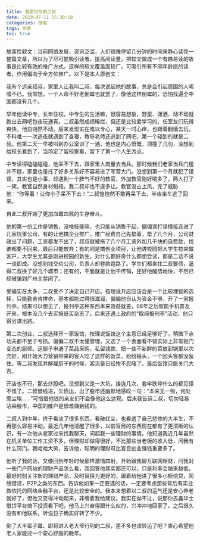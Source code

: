 ```yaml
---
title: 我那可怜的二叔
date: 2019-07-11 15:30:18
categories: 随笔
tags: 杂感
toc: true
---
```

故事性软文：当前网络发展，资讯泛滥，人们很难停留几分钟的时间来静心读完一整篇文章，所以为了尽可能吸引读者，提高阅读量，把软文做成一个有趣易读的故事是比较有效的推广方式。这样的软文覆盖面较广，可吸引所有不同年龄层的读者，作用偏向于全方位推广。以下是本人原创文：

我有个远亲叔叔，家里人让我叫二叔，每次说起他的故事，总是会引起周围的人唏嘘不已。我常想，一个人命不好老倒霉也就罢了，像他这样倒霉的，恐怕找遍全中国都没有几个。

早年他读中专，长年住校。中专生的生活嘛，很容易想象，野蛮、潇洒、动不动就跑出去网吧包夜玩通宵。二叔虽然成绩稀烂，但还是比较爱学习的，任室友们玩得爽快，他自岿然不动。后来发现实在难以专心，某天一时心痒，也跟着翻墙去玩。不料唯一一次逃夜就遇到了查寝，教导老师还追到了网吧，第一个碰到的就是二叔。他第二天一早被叫到办公室训了一通，他也是内心愤慨，顶撞了几句，没想到给校长看到了，当场定了留校察看，留下了第一个人生污点。

中专读得磕磕碰碰，他呆不下去，跟家里人商量去当兵。那时候我们老家当兵门槛并不低，家里也是托了好多关系好不容易进了军营大门。没想到第一个月就犯了错误，其实也是小事，却遇到一个脾气不好的教官，外加教官刚好喝多了，两人打了一架。教官自然身材魁梧，我二叔却也不遑多让。教官没占上风，完了威胁他：“你等着！让你小子呆不下去！”二叔惶惶然不敢再呆下去，半夜坐车逃了回来。

自此二叔开始了更加血霉四溅的生存奋斗。

他的第一份工作是销售，没啥技能嘛，也只能从销售干起，偏偏误打误撞接连进了几家坑爹公司，有的让他搞企业推广，推广经费自己先垫着，垫了几个月，公司财政出了问题，工资都发不出了，叔叔就被拖了几个月工资外加几千块的自费款，找谁都要不回来，最后只能放弃；有的则是搞创业项目，让他进校园把大学生拉来做客户，大学生尤其是刚进校园的新生，对什么都好奇什么都想尝试，都是二话不说一谈即成。没想到钱交给公司，负责人却卷款跑路了。学生们都来找二叔要债，逼得二叔换了好几个城市；还有的，干脆就是让他干传销，还好他醒悟地快，不然已经被骗到广州关禁闭了。

受骗实在太多，二叔受不了决定自己开店。按理说开店应该会是一个比较理智的选择，只能勤奋肯拼命，基本都能过得很滋润，偏偏他自认为资金不够，开了一家报刊亭。结果可以想见了，报刊亭这种东西本来效益就差，08年之后智能手机普及开来，根本没几个去买报纸买杂志了。后来还遇上政府的“取缔报刊亭”活动，他只得另谋出路。

第二次创业，二叔选择开一家饭馆，按理说饭馆这个主意已经足够好了，稍微下点功夫都不至于亏损。偏偏二叔不太懂管理，又选了一个表面看不错实际上非常抠门变态的厨师。这厨子串通了菜品采购，私留钱款，把一些不新鲜的菜放到锅里以次充好，刚开始大力营销带来的客人吃了这样的饭菜，纷纷摇头，一个回头客都没留住。等二叔发现并解雇厨子的时候，客流量已经惨不忍睹了。最后饭馆只能关门大吉。

开店也不行，那去炒股吧，没想到又是一大坑，接连几次，套牢跌停什么的都见怪不怪了。二叔借钱进，欠债出，出了股市还幽默地感叹一句：“本来无一物，何处惹尘埃……”可惜借他钱的亲友们不会像他这么达观。后来我告诉二叔，切勿轻易沾染股市，中国的散户是很难赚到钱的。

二叔人到中年，终于看淡了很多东西，看破红尘，也看透了自己悲惨的大半生，不再那么容易冲动。最近几年他清醒了很多，以前盲目的东西现在都有了更清晰的认识。有一次他从老家过来找我聊天，问起我一些理财的事情。他知道我近几年虽然在机关单位工作工资不多，但理财却做得很好，不比那些当老板的收入低，问我有什么窍门。我哈哈大笑，告诉他，聪明的理财可比盲目创业赚钱重要多了。

他听了我的话，又像回到年轻时候那样激情四射，开始跟我聊互联网理财，问我对一些门户网站的理财产品怎么看，我回答他其实都还可以，只是利率会越来越低，最好时刻关注新的理财产品，及时替换为更好的，跟着给他讲了很多小额信贷，网络借贷，P2P之类的东西。告诉他如果一定要选的话，一定要考虑那些背后有实业做依托的网络金融平台，还是比较安全的。我本来想着以二叔的运气还是安心养老就好了，但他又变得冲动起来，非缠着我给建议。我实在拗不过，说那你去鑫华士借贷平台搞下投资看下吧。他马上兴奋得跟什么似的，兴冲冲地回家了。之后很久没有和他联系，听说日子确实好转了不少。

倒了大半辈子霉、即将进入老大爷行列的二叔，差不多也该转运了吧？衷心希望他老人家能过一个安心舒服的晚年。




